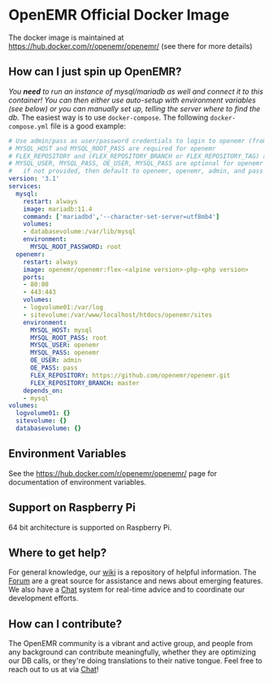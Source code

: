 # OpenEMR Official Docker Image

The docker image is maintained at https://hub.docker.com/r/openemr/openemr/
(see there for more details)

## How can I just spin up OpenEMR?

*You **need** to run an instance of mysql/mariadb as well and connect it to this container! You can then either use auto-setup with environment variables (see below) or you can manually set up, telling the server where to find the db.* The easiest way is to use `docker-compose`. The following `docker-compose.yml` file is a good example:
```yaml
# Use admin/pass as user/password credentials to login to openemr (from OE_USER and OE_PASS below)
# MYSQL_HOST and MYSQL_ROOT_PASS are required for openemr
# FLEX_REPOSITORY and (FLEX_REPOSITORY_BRANCH or FLEX_REPOSITORY_TAG) are required for flex openemr
# MYSQL_USER, MYSQL_PASS, OE_USER, MYSQL_PASS are optional for openemr and
#   if not provided, then default to openemr, openemr, admin, and pass respectively.
version: '3.1'
services:
  mysql:
    restart: always
    image: mariadb:11.4
    command: ['mariadbd','--character-set-server=utf8mb4']
    volumes:
    - databasevolume:/var/lib/mysql
    environment:
      MYSQL_ROOT_PASSWORD: root
  openemr:
    restart: always
    image: openemr/openemr:flex-<alpine version>-php-<php version>
    ports:
    - 80:80
    - 443:443
    volumes:
    - logvolume01:/var/log
    - sitevolume:/var/www/localhost/htdocs/openemr/sites
    environment:
      MYSQL_HOST: mysql
      MYSQL_ROOT_PASS: root
      MYSQL_USER: openemr
      MYSQL_PASS: openemr
      OE_USER: admin
      OE_PASS: pass
      FLEX_REPOSITORY: https://github.com/openemr/openemr.git
      FLEX_REPOSITORY_BRANCH: master
    depends_on:
    - mysql
volumes:
  logvolume01: {}
  sitevolume: {}
  databasevolume: {}
```

## Environment Variables

See the https://hub.docker.com/r/openemr/openemr/ page for documentation of environment variables.

## Support on Raspberry Pi

64 bit architecture is supported on Raspberry Pi.

## Where to get help?

For general knowledge, our [wiki](https://www.open-emr.org/wiki) is a repository of helpful information. The [Forum](https://community.open-emr.org/) are a great source for assistance and news about emerging features. We also have a [Chat](https://www.open-emr.org/chat/) system for real-time advice and to coordinate our development efforts.

## How can I contribute?

The OpenEMR community is a vibrant and active group, and people from any background can contribute meaningfully, whether they are optimizing our DB calls, or they're doing translations to their native tongue. Feel free to reach out to us at via [Chat](https://www.open-emr.org/chat/)!

